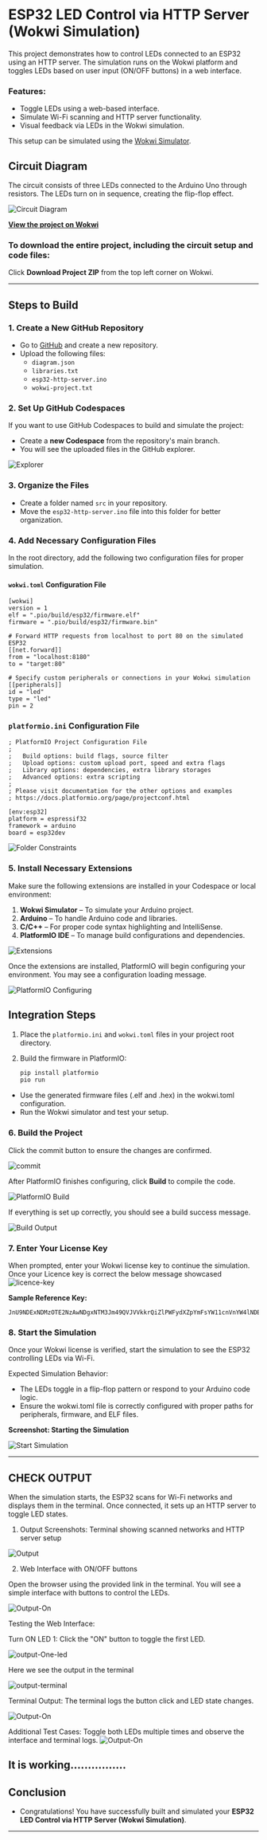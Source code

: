 # ESP32 LED Control via HTTP Server (Wokwi Simulation)

This project demonstrates how to control LEDs connected to an ESP32 using an HTTP server. The simulation runs on the Wokwi platform and toggles LEDs based on user input (ON/OFF buttons) in a web interface.  

### Features:
- Toggle LEDs using a web-based interface.
- Simulate Wi-Fi scanning and HTTP server functionality.
- Visual feedback via LEDs in the Wokwi simulation.

This setup can be simulated using the [Wokwi Simulator](https://wokwi.com/projects/320964045035274834).

## Circuit Diagram

The circuit consists of three LEDs connected to the Arduino Uno through resistors. The LEDs turn on in sequence, creating the flip-flop effect.

![Circuit Diagram](https://github.com/Aruvi-B/http-server-wokwi/blob/main/Images/circuit-diagram.png)

[**View the project on Wokwi**](https://wokwi.com/projects/320964045035274834)


### To download the entire project, including the circuit setup and code files:
Click **Download Project ZIP** from the top left corner on Wokwi.

---

## Steps to Build

### 1. Create a New GitHub Repository

- Go to [GitHub](https://github.com/) and create a new repository.
- Upload the following files:
  - `diagram.json`
  - `libraries.txt`
  - `esp32-http-server.ino`
  - `wokwi-project.txt`

### 2. Set Up GitHub Codespaces

If you want to use GitHub Codespaces to build and simulate the project:

- Create a **new Codespace** from the repository's main branch.
- You will see the uploaded files in the GitHub explorer.

![Explorer](https://github.com/Aruvi-B/http-server-wokwi/blob/main/Images/explorer.png)

### 3. Organize the Files

- Create a folder named `src` in your repository.
- Move the `esp32-http-server.ino` file into this folder for better organization.

### 4. Add Necessary Configuration Files

In the root directory, add the following two configuration files for proper simulation.

#### `wokwi.toml` Configuration File

```
[wokwi]
version = 1
elf = ".pio/build/esp32/firmware.elf"
firmware = ".pio/build/esp32/firmware.bin"

# Forward HTTP requests from localhost to port 80 on the simulated ESP32
[[net.forward]]
from = "localhost:8180"
to = "target:80"

# Specify custom peripherals or connections in your Wokwi simulation
[[peripherals]]
id = "led"
type = "led"
pin = 2

```

### `platformio.ini` Configuration File

```
; PlatformIO Project Configuration File
;
;   Build options: build flags, source filter
;   Upload options: custom upload port, speed and extra flags
;   Library options: dependencies, extra library storages
;   Advanced options: extra scripting
;
; Please visit documentation for the other options and examples
; https://docs.platformio.org/page/projectconf.html

[env:esp32]
platform = espressif32
framework = arduino
board = esp32dev
```
![Folder Constraints](https://github.com/Aruvi-B/http-server-wokwi/blob/main/Images/folder-constraints.png "Folder Constraints")

### 5. Install Necessary Extensions

Make sure the following extensions are installed in your Codespace or local environment:

1. **Wokwi Simulator** – To simulate your Arduino project.
2. **Arduino** – To handle Arduino code and libraries.
3. **C/C++** – For proper code syntax highlighting and IntelliSense.
4. **PlatformIO IDE** – To manage build configurations and dependencies.

![Extensions](https://github.com/Aruvi-B/http-server-wokwi/blob/main/Images/extension.png?raw=true)

Once the extensions are installed, PlatformIO will begin configuring your environment. You may see a configuration loading message.

![PlatformIO Configuring](https://github.com/Aruvi-B/http-server-wokwi/blob/main/Images/reload.png?raw=true)

## Integration Steps

1. Place the `platformio.ini` and `wokwi.toml` files in your project root directory.

2. Build the firmware in PlatformIO:
   ```bash
   pip install platformio
   pio run

- Use the generated firmware files (.elf and .hex) in the wokwi.toml configuration.
- Run the Wokwi simulator and test your setup.

### 6. Build the Project
Click the commit button to ensure the changes are confirmed.

![commit](https://github.com/Aruvi-B/http-server-wokwi/blob/main/Images/commit.png?raw=true)

After PlatformIO finishes configuring, click **Build** to compile the code.

![PlatformIO Build](https://github.com/Aruvi-B/http-server-wokwi/blob/main/Images/build.png?raw=true)

If everything is set up correctly, you should see a build success message.

![Build Output](https://github.com/Aruvi-B/http-server-wokwi/blob/main/Images/build-output.png?raw=true)

### 7. Enter Your License Key

When prompted, enter your Wokwi license key to continue the simulation.
Once your Licence key is correct the below message showcased
![licence-key](https://github.com/Aruvi-B/http-server-wokwi/blob/main/Images/licence-key.png?raw=true)

**Sample Reference Key:**
```
JnU9NDExNDMzOTE2NzAwNDgxNTM3Jm49QVJVVkkrQiZlPWFydXZpYmFsYW11cnVnYW4lNDBnbWFpbC5jb20meD0yMDI0MTIxOQDUGJjn9WS08KhQ1wqeo5hdL3e7YQBWpa2jQn5fFH5vC02cUWu561snpiR9XLkR_StBSXRv7j3DL34qMqmueEKSN3mG_P1QVlYK0UlhOScWEhgT1ZD3844r_S3IBcFKxAvg4fIbsX8388iPvgSCrBQNXzjxVS_Pk_PKUtc0eGsxY3pAfdNvl5MTMKuzIjneS8q3jYunrtkvMA30tCj_SZbCGj5eHJGlYkZ9IiSvAegqTkx2mBdDnhph0EyVVuYcITF9wEBAYKRQVisTNCtw_P8SSGZNcBZM4rCdeponWyQzYGzGu5_Sw3U51ZXB7_Sb0k7UAEncvYNuITgr85J_S2C3cwmG7r7z_SL

```

### 8. Start the Simulation
Once your Wokwi license is verified, start the simulation to see the ESP32 controlling LEDs via Wi-Fi.

Expected Simulation Behavior:
- The LEDs toggle in a flip-flop pattern or respond to your Arduino code logic.
- Ensure the wokwi.toml file is correctly configured with proper paths for peripherals, firmware, and ELF files.

**Screenshot: Starting the Simulation**

![Start Simulation](https://github.com/Aruvi-B/http-server-wokwi/blob/main/Images/start-simulation.png?raw=true)

---

## CHECK OUTPUT

When the simulation starts, the ESP32 scans for Wi-Fi networks and displays them in the terminal. Once connected, it sets up an HTTP server to toggle LED states.

1. Output Screenshots:
Terminal showing scanned networks and HTTP server setup

![Output](https://github.com/Aruvi-B/http-server-wokwi/blob/main/Images/output-.png?raw=true)

2. Web Interface with ON/OFF buttons

Open the browser using the provided link in the terminal.
You will see a simple interface with buttons to control the LEDs.
 
![Output-On](https://github.com/Aruvi-B/http-server-wokwi/blob/main/Images/two-led.png?raw=true)

Testing the Web Interface:

Turn ON LED 1: Click the "ON" button to toggle the first LED.

![output-One-led](https://github.com/Aruvi-B/http-server-wokwi/blob/main/Images/led-1-on.png)

Here we see the output in the terminal

![output-terminal](https://github.com/Aruvi-B/http-server-wokwi/blob/main/Images/output-ON.png)

Terminal Output: The terminal logs the button click and LED state changes.

![Output-On](https://github.com/Aruvi-B/http-server-wokwi/blob/main/Images/two-led.png?raw=true)

Additional Test Cases:
Toggle both LEDs multiple times and observe the interface and terminal logs.
![Output-On](https://github.com/Aruvi-B/http-server-wokwi/blob/main/Images/output-ONN.png?raw=true)



**It is working................**
---

## Conclusion

- Congratulations! You have successfully built and simulated your **ESP32 LED Control via HTTP Server (Wokwi Simulation)**.
---
